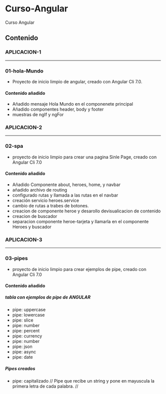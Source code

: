 # Curso-Angular
Curso Angular

## Contenido ##

 ### APLICACION-1 ###
 
 * * *
 
 ### 01-hola-Mundo ###
 
 * Proyecto de inicio limpio de angular, creado con Angular Cli 7.0.
 
 ####  Contenido añadido ####
 
 - Añadido mensaje Hola Mundo en el componenete principal
 - Añadido componentes header, body y footer
 - muestras de ngIf y ngFor
 
 ### APLICACION-2 ###
 
 * * *
 
 ### 02-spa ###
 
 * proyecto de inicio limpio para crear una pagina Sinle Page, creado con Angular Cli 7.0

 ####  Contenido añadido ####
 
 - Añadido Componente about, heroes, home, y navbar
 - añadido archivo de routing
 - configurado rutas y llamada a las rutas en el navbar
 - creación servicio heroes.service
 - cambio de rutas a trabes de botones.
 - creacion de componente heroe y desarollo devisualicacion de contenido
 - creacion de buscador
 - separacion componente heroe-tarjeta y llamarla en el componente Heroes y buscador
 
  ### APLICACION-3 ###
 
 * * *
 
 ### 03-pipes ###
 
 * proyecto de inicio limpio para crear ejemplos de pipe, creado con Angular Cli 7.0

 ####  Contenido añadido ####
 
 ##### tabla con ejemplos de pipe de ANGULAR
 
 - pipe: uppercase
 - pipe: lowercase
 - pipe: slice
 - pipe: number
 - pipe: percent
 - pipe: currency
 - pipe: number
 - pipe: json
 - pipe: async
 - pipe: date
 
 ##### Pipes creados 
 
 - pipe: capitalizado // Pipe que recibe un string y pone en mayuscula la primera letra de cada palabra. //

